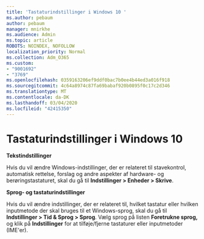 ```yaml
---
title: 'Tastaturindstillinger i Windows 10 '
ms.author: pebaum
author: pebaum
manager: mnirkhe
ms.audience: Admin
ms.topic: article
ROBOTS: NOINDEX, NOFOLLOW
localization_priority: Normal
ms.collection: Adm_O365
ms.custom:
- "9001692"
- "3769"
ms.openlocfilehash: 0359163206ef9ddf0bac7b0ee4b44ed3a016f918
ms.sourcegitcommit: 4c64a8974c87fa69babaf920b0895f0c17c2d346
ms.translationtype: MT
ms.contentlocale: da-DK
ms.lasthandoff: 03/04/2020
ms.locfileid: "42415350"
---
```

# <a name="keyboard-settings-in-windows-10"></a>Tastaturindstillinger i Windows 10

**Tekstindstillinger**

Hvis du vil ændre Windows-indstillinger, der er relateret til stavekontrol, automatisk rettelse, forslag og andre aspekter af hardware- og berøringstastaturet, skal du gå til **Indstillinger > Enheder > Skrive**. 

**Sprog- og tastaturindstillinger**

Hvis du vil ændre indstillinger, der er relateret til, hvilket tastatur eller hvilken inputmetode der skal bruges til et Windows-sprog, skal du gå til **Indstillinger > Tid & Sprog > Sprog**. Vælg sprog på listen **Foretrukne sprog,** og klik på **Indstillinger** for at tilføje/fjerne tastaturer eller inputmetoder (IME'er).
